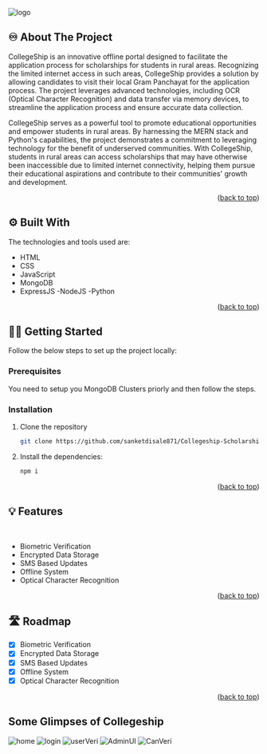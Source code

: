<a name="readme-top"></a>



<!-- PROJECT LOGO -->

![logo](https://github.com/sanketdisale871/Collegeship-Scholarship-Portal/assets/109368165/e2f9a957-283e-4beb-a3f4-759ae4b3bdf0)


## ♾️ About The Project

CollegeShip is an innovative offline portal designed to facilitate the application process for scholarships for students in rural areas. Recognizing the limited internet access in such areas, CollegeShip provides a solution by allowing candidates to visit their local Gram Panchayat for the application process. The project leverages advanced technologies, including OCR (Optical Character Recognition) and data transfer via memory devices, to streamline the application process and ensure accurate data collection.

CollegeShip serves as a powerful tool to promote educational opportunities and empower students in rural areas. By harnessing the MERN stack and Python's capabilities, the project demonstrates a commitment to leveraging technology for the benefit of underserved communities. With CollegeShip, students in rural areas can access scholarships that may have otherwise been inaccessible due to limited internet connectivity, helping them pursue their educational aspirations and contribute to their communities' growth and development.

<p align="right">(<a href="#readme-top">back to top</a>)</p>

## ⚙️ Built With

The technologies and tools used are:

- HTML
- CSS
- JavaScript
- MongoDB
- ExpressJS
-NodeJS
-Python

<p align="right">(<a href="#readme-top">back to top</a>)</p>

<!-- GETTING STARTED -->

## 🧑‍💻 Getting Started

Follow the below steps to set up the project locally:

### Prerequisites

You need to setup you MongoDB Clusters priorly and then follow the steps.

### Installation

1. Clone the repository

   ```sh
   git clone https://github.com/sanketdisale871/Collegeship-Scholarship-Portal
   ```

2. Install the dependencies:

   ```sh
   npm i
   ```

<p align="right">(<a href="#readme-top">back to top</a>)</p>

## 💡 Features

<br>

- Biometric Verification
- Encrypted Data Storage
- SMS Based Updates
- Offline System
- Optical Character Recognition

<p align="right">(<a href="#readme-top">back to top</a>)</p>

<!-- ROADMAP -->

## 🛣️ Roadmap

- [x] Biometric Verification
- [x] Encrypted Data Storage
- [x] SMS Based Updates
- [x] Offline System
- [x] Optical Character Recognition

<p align="right">(<a href="#readme-top">back to top</a>)</p>

## Some Glimpses of Collegeship
![home](https://github.com/sanketdisale871/Collegeship-Scholarship-Portal/assets/109368165/3f505f17-8792-4ccb-839c-bb0569de7ce9)
![login](https://github.com/sanketdisale871/Collegeship-Scholarship-Portal/assets/109368165/d0287095-eb55-4f75-bb84-edb7128cf1d2)
![userVeri](https://github.com/sanketdisale871/Collegeship-Scholarship-Portal/assets/109368165/bb9c099e-5984-4d9d-b2bc-41efbd8b7733)
![AdminUI](https://github.com/sanketdisale871/Collegeship-Scholarship-Portal/assets/109368165/6e93842b-8958-4b34-8fb1-a7d6a263e827)
![CanVeri](https://github.com/sanketdisale871/Collegeship-Scholarship-Portal/assets/109368165/0fb536f2-9cca-4bf6-8cd0-f363c3c55c4a)





